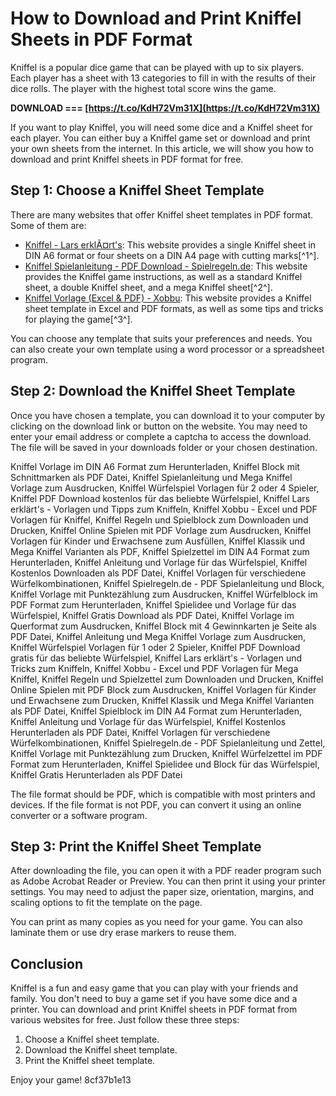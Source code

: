 # How to Download and Print Kniffel Sheets in PDF Format
 
Kniffel is a popular dice game that can be played with up to six players. Each player has a sheet with 13 categories to fill in with the results of their dice rolls. The player with the highest total score wins the game.
 
**DOWNLOAD === [https://t.co/KdH72Vm31X](https://t.co/KdH72Vm31X)**


 
If you want to play Kniffel, you will need some dice and a Kniffel sheet for each player. You can either buy a Kniffel game set or download and print your own sheets from the internet. In this article, we will show you how to download and print Kniffel sheets in PDF format for free.
 
## Step 1: Choose a Kniffel Sheet Template
 
There are many websites that offer Kniffel sheet templates in PDF format. Some of them are:
 
- [Kniffel - Lars erklÃ¤rt's](https://lars-erklaerts.de/downloads/kniffel/): This website provides a single Kniffel sheet in DIN A6 format or four sheets on a DIN A4 page with cutting marks[^1^].
- [Kniffel Spielanleitung - PDF Download - Spielregeln.de](https://www.spielregeln.de/anleitung-download/kniffel-spielanleitung-pdf): This website provides the Kniffel game instructions, as well as a standard Kniffel sheet, a double Kniffel sheet, and a mega Kniffel sheet[^2^].
- [Kniffel Vorlage (Excel & PDF) - Xobbu](https://www.xobbu.com/kniffel-vorlage-excel-pdf/): This website provides a Kniffel sheet template in Excel and PDF formats, as well as some tips and tricks for playing the game[^3^].

You can choose any template that suits your preferences and needs. You can also create your own template using a word processor or a spreadsheet program.
 
## Step 2: Download the Kniffel Sheet Template
 
Once you have chosen a template, you can download it to your computer by clicking on the download link or button on the website. You may need to enter your email address or complete a captcha to access the download. The file will be saved in your downloads folder or your chosen destination.
 
Kniffel Vorlage im DIN A6 Format zum Herunterladen,  Kniffel Block mit Schnittmarken als PDF Datei,  Kniffel Spielanleitung und Mega Kniffel Vorlage zum Ausdrucken,  Kniffel Würfelspiel Vorlagen für 2 oder 4 Spieler,  Kniffel PDF Download kostenlos für das beliebte Würfelspiel,  Kniffel Lars erklärt's - Vorlagen und Tipps zum Kniffeln,  Kniffel Xobbu - Excel und PDF Vorlagen für Kniffel,  Kniffel Regeln und Spielblock zum Downloaden und Drucken,  Kniffel Online Spielen mit PDF Vorlage zum Ausdrucken,  Kniffel Vorlagen für Kinder und Erwachsene zum Ausfüllen,  Kniffel Klassik und Mega Kniffel Varianten als PDF,  Kniffel Spielzettel im DIN A4 Format zum Herunterladen,  Kniffel Anleitung und Vorlage für das Würfelspiel,  Kniffel Kostenlos Downloaden als PDF Datei,  Kniffel Vorlagen für verschiedene Würfelkombinationen,  Kniffel Spielregeln.de - PDF Spielanleitung und Block,  Kniffel Vorlage mit Punktezählung zum Ausdrucken,  Kniffel Würfelblock im PDF Format zum Herunterladen,  Kniffel Spielidee und Vorlage für das Würfelspiel,  Kniffel Gratis Download als PDF Datei,  Kniffel Vorlage im Querformat zum Ausdrucken,  Kniffel Block mit 4 Gewinnkarten je Seite als PDF Datei,  Kniffel Anleitung und Mega Kniffel Vorlage zum Ausdrucken,  Kniffel Würfelspiel Vorlagen für 1 oder 2 Spieler,  Kniffel PDF Download gratis für das beliebte Würfelspiel,  Kniffel Lars erklärt's - Vorlagen und Tricks zum Kniffeln,  Kniffel Xobbu - Excel und PDF Vorlagen für Mega Kniffel,  Kniffel Regeln und Spielzettel zum Downloaden und Drucken,  Kniffel Online Spielen mit PDF Block zum Ausdrucken,  Kniffel Vorlagen für Kinder und Erwachsene zum Drucken,  Kniffel Klassik und Mega Kniffel Varianten als PDF Datei,  Kniffel Spielblock im DIN A4 Format zum Herunterladen,  Kniffel Anleitung und Vorlage für das Würfelspiel,  Kniffel Kostenlos Herunterladen als PDF Datei,  Kniffel Vorlagen für verschiedene Würfelkombinationen,  Kniffel Spielregeln.de - PDF Spielanleitung und Zettel,  Kniffel Vorlage mit Punktezählung zum Drucken,  Kniffel Würfelzettel im PDF Format zum Herunterladen,  Kniffel Spielidee und Block für das Würfelspiel,  Kniffel Gratis Herunterladen als PDF Datei
 
The file format should be PDF, which is compatible with most printers and devices. If the file format is not PDF, you can convert it using an online converter or a software program.
 
## Step 3: Print the Kniffel Sheet Template
 
After downloading the file, you can open it with a PDF reader program such as Adobe Acrobat Reader or Preview. You can then print it using your printer settings. You may need to adjust the paper size, orientation, margins, and scaling options to fit the template on the page.
 
You can print as many copies as you need for your game. You can also laminate them or use dry erase markers to reuse them.
 
## Conclusion
 
Kniffel is a fun and easy game that you can play with your friends and family. You don't need to buy a game set if you have some dice and a printer. You can download and print Kniffel sheets in PDF format from various websites for free. Just follow these three steps:

1. Choose a Kniffel sheet template.
2. Download the Kniffel sheet template.
3. Print the Kniffel sheet template.

Enjoy your game!
 8cf37b1e13
 
